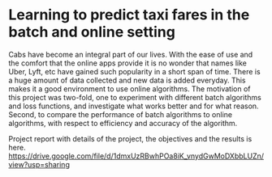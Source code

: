 # Learning to predict taxi fares in the batch and online setting
Cabs have become an integral part of our lives. With the ease of use and the comfort that the online apps provide it is no wonder that names like Uber, Lyft, etc have gained such popularity in a short span of time. There is a huge amount of data collected and new data is added everyday. This makes it a good environment to use online algorithms. The motivation of this project was two-fold, one to experiment with different batch algorithms and loss functions, and investigate what works better and for what reason. Second, to compare the performance of batch algorithms to online algorithms, with respect to efficiency and accuracy of the algorithm.

Project report with details of the project, the objectives and the results is here.
https://drive.google.com/file/d/1dmxUzRBwhPOa8iK_vnydGwMoDXbbLUZn/view?usp=sharing
